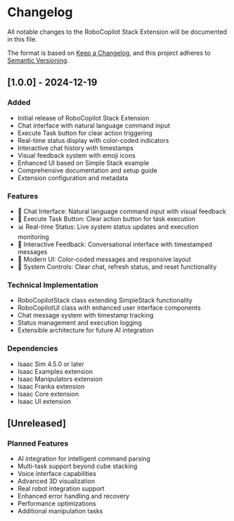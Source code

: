 # Changelog

All notable changes to the RoboCopilot Stack Extension will be documented in this file.

The format is based on [Keep a Changelog](https://keepachangelog.com/en/1.0.0/),
and this project adheres to [Semantic Versioning](https://semver.org/spec/v2.0.0.html).

## [1.0.0] - 2024-12-19

### Added
- Initial release of RoboCopilot Stack Extension
- Chat interface with natural language command input
- Execute Task button for clear action triggering
- Real-time status display with color-coded indicators
- Interactive chat history with timestamps
- Visual feedback system with emoji icons
- Enhanced UI based on Simple Stack example
- Comprehensive documentation and setup guide
- Extension configuration and metadata

### Features
- 🤖 Chat Interface: Natural language command input with visual feedback
- 🚀 Execute Task Button: Clear action button for task execution  
- 📊 Real-time Status: Live system status updates and execution monitoring
- 💬 Interactive Feedback: Conversational interface with timestamped messages
- 🎨 Modern UI: Color-coded messages and responsive layout
- 🔄 System Controls: Clear chat, refresh status, and reset functionality

### Technical Implementation
- RoboCopilotStack class extending SimpleStack functionality
- RoboCopilotUI class with enhanced user interface components
- Chat message system with timestamp tracking
- Status management and execution logging
- Extensible architecture for future AI integration

### Dependencies
- Isaac Sim 4.5.0 or later
- Isaac Examples extension
- Isaac Manipulators extension  
- Isaac Franka extension
- Isaac Core extension
- Isaac UI extension

## [Unreleased]

### Planned Features
- AI integration for intelligent command parsing
- Multi-task support beyond cube stacking
- Voice interface capabilities
- Advanced 3D visualization
- Real robot integration support
- Enhanced error handling and recovery
- Performance optimizations
- Additional manipulation tasks 
